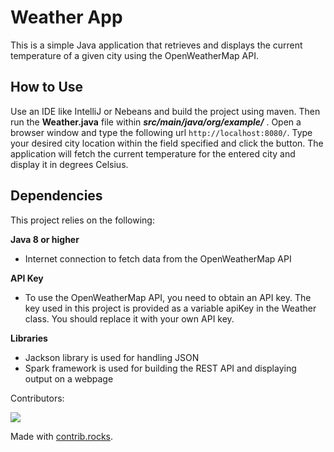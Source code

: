 # Weather App

This is a simple Java application that retrieves and displays the current temperature of a given city using the OpenWeatherMap API.

## How to Use
Use an IDE like IntelliJ or Nebeans and build the project using maven.
Then run the **Weather.java** file within ***src/main/java/org/example/*** .
Open a browser window and type the following url ```http://localhost:8080/```.
Type your desired city location within the field specified and click the button.
The application will fetch the current temperature for the entered city and display it in degrees Celsius.

## Dependencies
This project relies on the following:

__Java 8 or higher__
* Internet connection to fetch data from the OpenWeatherMap API

__API Key__
* To use the OpenWeatherMap API, you need to obtain an API key. The key used in this project is provided as a variable apiKey in the Weather class. You should replace it with your own API key.

__Libraries__
* Jackson library is used for handling JSON 
* Spark framework is used for building the REST API and displaying output on a webpage


Contributors:

<a href="https://github.com/pixelpip/proj/graphs/contributors">
  <img src="https://contrib.rocks/image?repo=pixelpip/proj" />
</a>

Made with [contrib.rocks](https://contrib.rocks).





